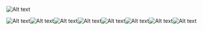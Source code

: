 ![Alt text](image.png)

![Alt text](image.png)![Alt text](image.png)![Alt text](image.png)![Alt text](image.png)![Alt text](image.png)![Alt text](image.png)![Alt text](image.png)![Alt text](image.png)
